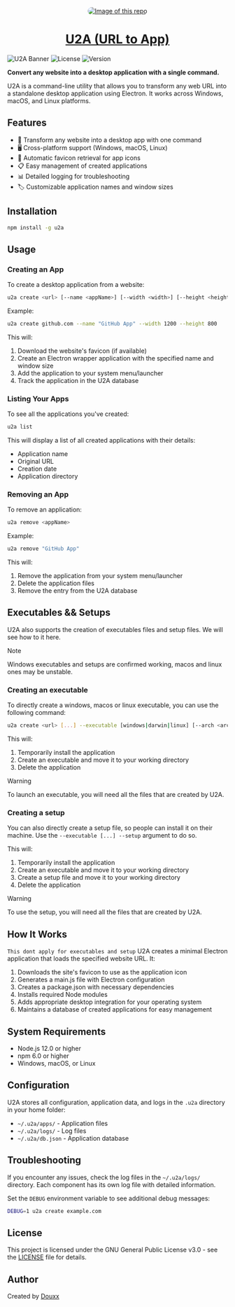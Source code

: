 <div align="center">
  <a href="https://urltoapp.xyz" style="display: block; text-align: center;">
    <img
      alt="Image of this repo"
      src="https://togp.xyz?owner=url2app&repo=urltoapp&theme=json-dark-all&cache=false"
      type="image/svg+xml"
      style="border-radius: 20px; overflow: hidden;"
    />
    <h1 align="center">U2A (URL to App)</h1>
  </a>
</div>

![U2A Banner](https://img.shields.io/badge/U2A-URL%20to%20App-blue)
![License](https://img.shields.io/badge/license-GPL--3.0-green)
![Version](https://img.shields.io/badge/version-1.0.0-orange)

**Convert any website into a desktop application with a single command.**

U2A is a command-line utility that allows you to transform any web URL into a standalone desktop application using Electron. It works across Windows, macOS, and Linux platforms.

## Features

- 🚀 Transform any website into a desktop app with one command
- 🖥️ Cross-platform support (Windows, macOS, Linux)
- 🔄 Automatic favicon retrieval for app icons
- 📋 Easy management of created applications
- 📊 Detailed logging for troubleshooting
- 🏷️ Customizable application names and window sizes

## Installation

```bash
npm install -g u2a
```

## Usage

### Creating an App

To create a desktop application from a website:

```bash
u2a create <url> [--name <appName>] [--width <width>] [--height <height>]
```

Example:
```bash
u2a create github.com --name "GitHub App" --width 1200 --height 800
```

This will:
1. Download the website's favicon (if available)
2. Create an Electron wrapper application with the specified name and window size
3. Add the application to your system menu/launcher
4. Track the application in the U2A database

### Listing Your Apps

To see all the applications you've created:

```bash
u2a list
```

This will display a list of all created applications with their details:
- Application name
- Original URL
- Creation date
- Application directory

### Removing an App

To remove an application:

```bash
u2a remove <appName>
```

Example:
```bash
u2a remove "GitHub App"
```

This will:
1. Remove the application from your system menu/launcher
2. Delete the application files
3. Remove the entry from the U2A database


## Executables && Setups

U2A also supports the creation of executables files and setup files. We will see how to it here.

> [!NOTE]
> Windows executables and setups are confirmed working, macos and linux ones may be unstable.


### Creating an executable

To directly create a windows, macos or linux executable, you can use the following command:

```bash
u2a create <url> [...] --executable [windows|darwin|linux] [--arch <architecture>]
```

This will:
1. Temporarily install the application
2. Create an executable and move it to your working directory
3. Delete the application

> [!WARNING]
> To launch an executable, you will need all the files that are created by U2A.

### Creating a setup

You can also directly create a setup file, so people can install it on their machine. Use the `--executable [...] --setup` argument to do so.

This will:
1. Temporarily install the application
2. Create an executable and move it to your working directory
3. Create a setup file and move it to your working directory
4. Delete the application


> [!WARNING]
> To use the setup, you will need all the files that are created by U2A.


## How It Works
  
`This dont apply for executables and setup`
U2A creates a minimal Electron application that loads the specified website URL. It:

1. Downloads the site's favicon to use as the application icon
2. Generates a main.js file with Electron configuration
3. Creates a package.json with necessary dependencies
4. Installs required Node modules
5. Adds appropriate desktop integration for your operating system
6. Maintains a database of created applications for easy management

## System Requirements

- Node.js 12.0 or higher
- npm 6.0 or higher
- Windows, macOS, or Linux

## Configuration

U2A stores all configuration, application data, and logs in the `.u2a` directory in your home folder:

- `~/.u2a/apps/` - Application files
- `~/.u2a/logs/` - Log files
- `~/.u2a/db.json` - Application database

## Troubleshooting

If you encounter any issues, check the log files in the `~/.u2a/logs/` directory. Each component has its own log file with detailed information.

Set the `DEBUG` environment variable to see additional debug messages:

```bash
DEBUG=1 u2a create example.com
```

## License

This project is licensed under the GNU General Public License v3.0 - see the [LICENSE](LICENSE) file for details.

## Author

Created by [Douxx](https://douxx.tech)
